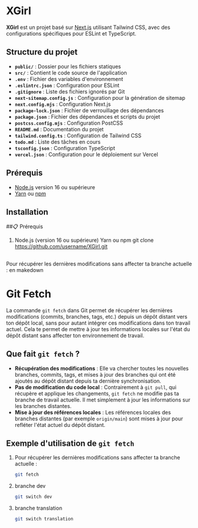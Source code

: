 # XGirl

**XGirl** est un projet basé sur [Next.js](https://nextjs.org/) utilisant Tailwind CSS, avec des configurations spécifiques pour ESLint et TypeScript.

## Structure du projet

- **`public/`** : Dossier pour les fichiers statiques
- **`src/`** : Contient le code source de l'application
- **`.env`** : Fichier des variables d'environnement
- **`.eslintrc.json`** : Configuration pour ESLint
- **`.gitignore`** : Liste des fichiers ignorés par Git
- **`next-sitemap.config.js`** : Configuration pour la génération de sitemap
- **`next.config.mjs`** : Configuration Next.js
- **`package-lock.json`** : Fichier de verrouillage des dépendances
- **`package.json`** : Fichier des dépendances et scripts du projet
- **`postcss.config.mjs`** : Configuration PostCSS
- **`README.md`** : Documentation du projet
- **`tailwind.config.ts`** : Configuration de Tailwind CSS
- **`todo.md`** : Liste des tâches en cours
- **`tsconfig.json`** : Configuration TypeScript
- **`vercel.json`** : Configuration pour le déploiement sur Vercel

## Prérequis

- [Node.js](https://nodejs.org/) version 16 ou supérieure
- [Yarn](https://yarnpkg.com/) ou [npm](https://www.npmjs.com/)

## Installation





##📋 Prérequis
1. Node.js (version 16 ou supérieure)
    Yarn ou npm
    git clone https://github.com/username/XGirl.git

##  
Pour récupérer les dernières modifications sans affecter ta branche actuelle :
en makedown


# Git Fetch

La commande `git fetch` dans Git permet de récupérer les dernières modifications (commits, branches, tags, etc.) depuis un dépôt distant vers ton dépôt local, sans pour autant intégrer ces modifications dans ton travail actuel. Cela te permet de mettre à jour tes informations locales sur l'état du dépôt distant sans affecter ton environnement de travail.

## Que fait `git fetch` ?

- **Récupération des modifications** : Elle va chercher toutes les nouvelles branches, commits, tags, et mises à jour des branches qui ont été ajoutés au dépôt distant depuis ta dernière synchronisation.
- **Pas de modification du code local** : Contrairement à `git pull`, qui récupère et applique les changements, `git fetch` ne modifie pas ta branche de travail actuelle. Il met simplement à jour les informations sur les branches distantes.
- **Mise à jour des références locales** : Les références locales des branches distantes (par exemple `origin/main`) sont mises à jour pour refléter l'état actuel du dépôt distant.

## Exemple d'utilisation de `git fetch`

1. Pour récupérer les dernières modifications sans affecter ta branche actuelle :
   ```bash
   git fetch


0. branche dev
    ```bash
   git switch dev

0. branche translation
    ```bash
   git switch translation

